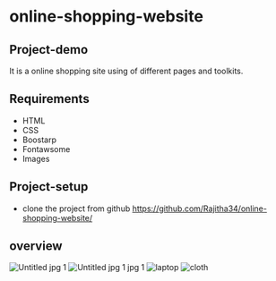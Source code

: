 # online-shopping-website

## Project-demo
It is a online shopping site using of different pages and toolkits.

## Requirements
* HTML
* CSS
* Boostarp
* Fontawsome
* Images

## Project-setup
* clone the project from github https://github.com/Rajitha34/online-shopping-website/

## overview
![Untitled jpg 1](https://user-images.githubusercontent.com/92713814/165035243-02026c5d-d00e-4890-89b6-efaf1daef501.jpg)
![Untitled jpg 1 jpg 1](https://user-images.githubusercontent.com/92713814/165035315-c2ba001d-ddb8-4af1-be4c-233b1fa91ff9.jpg)
![laptop](https://user-images.githubusercontent.com/92713814/165035913-5eee1cbc-ab8c-4154-863e-da7427685ef7.jpg)
![cloth](https://user-images.githubusercontent.com/92713814/165035973-9360cd6b-5a24-479d-b069-148d8bc36e9e.jpg)
